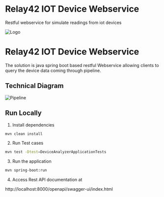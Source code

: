 
# Relay42 IOT Device Webservice

Restful webservice for simulate readings from iot devices


![Logo](https://www.pngkey.com/png/detail/189-1890854_coo-relay42-transparent-logo.png)


#  Relay42 IOT Device Webservice

The solution is java spring boot based restful Webservice allowing clients to query the device data coming through pipeline.


## Technical Diagram

![Pipeline](https://shalindarelay42.s3.amazonaws.com/Untitled+Diagram.drawio+(3).png)
## Run Locally



1. Install dependencies

````bash
mvn clean install
````

2. Run Test cases

````bash
mvn test -Dtest=DeviceAnalyzerApplicationTests
````
3. Run the application

````bash
mvn spring-boot:run
````

4. Access Rest API documentation at

http://localhost:8000/openapi/swagger-ui/index.html


